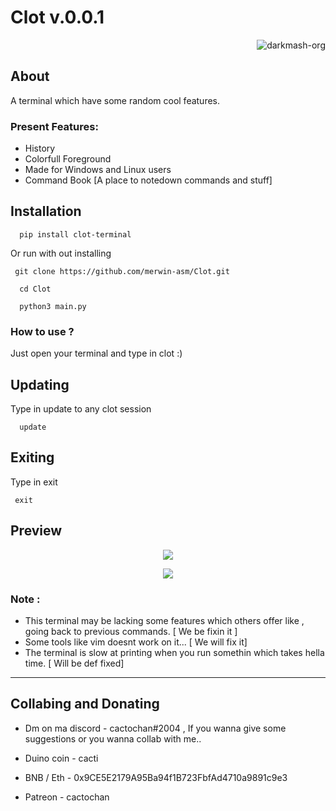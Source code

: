 # Clot v.0.0.1

<p align="right"> <img src="https://komarev.com/ghpvc/?username=merwin-asm-clot&label=Project%20views&color=0e75b6&style=flat" alt="darkmash-org" /> </p>

## About
A terminal which have some random cool features.

### Present Features:

 - History
 - Colorfull Foreground
 - Made for Windows and Linux users
 - Command Book \[A place to notedown commands and stuff]

## Installation

```
  pip install clot-terminal
```

Or run with out installing

```
 git clone https://github.com/merwin-asm/Clot.git
```

```    
  cd Clot
```

```
  python3 main.py
```

### How to use ?

Just open your terminal and type in clot :)

## Updating

Type in update to any clot session

```
  update
```

## Exiting

Type in exit

``` 
 exit
```

## Preview
<p align="center">
<img src="https://cdn.discordapp.com/attachments/944526624282525746/1090286376265724005/image.png">
</p>

<p align="center">
<img src="https://cdn.discordapp.com/attachments/951417646191083551/1090291584207159366/image.png">
</p>

### Note :
  - This terminal may be lacking some features which others offer like , going back to previous commands. \[ We be fixin it ]
  - Some tools like vim doesnt work on it... \[ We will fix it]
  - The terminal is slow at printing when you run somethin which takes hella time. \[ Will be def fixed]
  
<hr>

## Collabing and Donating

- Dm on ma discord - cactochan#2004 , If you wanna give some suggestions or you wanna collab with me..

- Duino coin - cacti

- BNB / Eth - 0x9CE5E2179A95Ba94f1B723FbfAd4710a9891c9e3

- Patreon - cactochan

